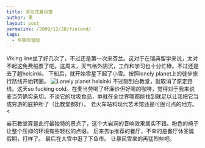 ```yaml
---
title: 芬兰式暴风雪
author: 果
layout: post
permalink: /2009/12/28/finland/
tags:
  - 华丽的冒险
---
```


Viking line坐了好几次了，不过还是第一次来芬兰。这对于在瑞典留学来说，太对不起这免费船票了吧。这周末，天气格外阴沉，工作和学习也十分忙碌。不过还是去了趟helsinki。
下船后，就开始零星下起了小雪。按照lonely planet上的徒步旅行路线开始转圈。
![Lonely planet helsinki](http://lh6.ggpht.com/_8QVjn5bCEU4/SzjvARvsB5I/AAAAAAAAbGU/PU-eTVZVsdM/s400/22122009396.jpg)
不过刚到白教堂，就取消了原定路线。这天so fucking cold。在麦当劳喝了杯廉价但好喝的咖啡，觉得对于我来说麦当劳确实亲切。不谈它的垃圾食品，单就在全世界哪都能找到就足以让我把它当成穷游的庇护所了（比教堂都好）。
老火车站和现代艺术馆还是可圈可点的地方。<

岩石教堂算是此行最独特的景点了，这个大岩洞的音响效果属实不错。粉色的椅子让整个压抑的环境有些轻松的点缀。
后来去lp推荐的餐厅，不幸的是餐厅休圣诞假期，打样了。
最后在大雪中逛了下鱼市。
让暴风雪来的再猛烈些吧。